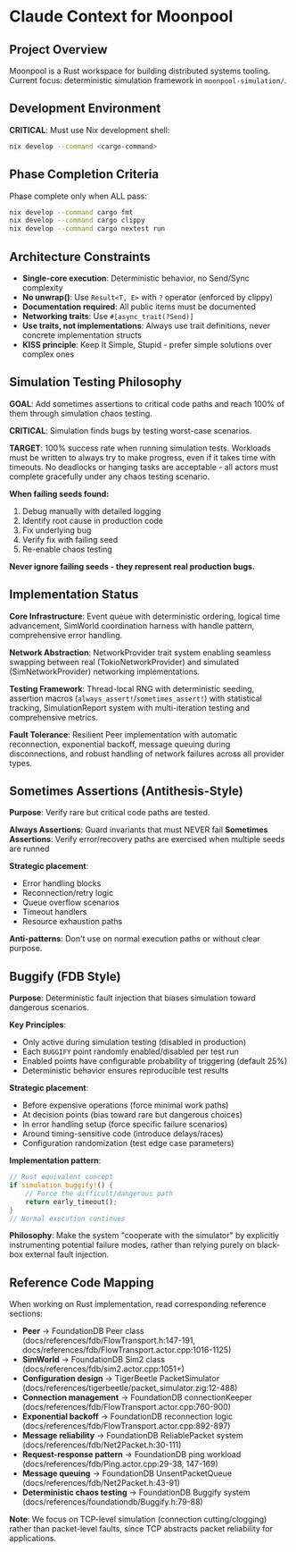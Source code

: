 # Claude Context for Moonpool

## Project Overview
Moonpool is a Rust workspace for building distributed systems tooling. Current focus: deterministic simulation framework in `moonpool-simulation/`.

## Development Environment
**CRITICAL**: Must use Nix development shell:
```bash
nix develop --command <cargo-command>
```

## Phase Completion Criteria
Phase complete only when ALL pass:
```bash
nix develop --command cargo fmt
nix develop --command cargo clippy  
nix develop --command cargo nextest run
```

## Architecture Constraints
- **Single-core execution**: Deterministic behavior, no Send/Sync complexity
- **No unwrap()**: Use `Result<T, E>` with `?` operator (enforced by clippy)
- **Documentation required**: All public items must be documented
- **Networking traits**: Use `#[async_trait(?Send)]`
- **Use traits, not implementations**: Always use trait definitions, never concrete implementation structs
- **KISS principle**: Keep It Simple, Stupid - prefer simple solutions over complex ones

## Simulation Testing Philosophy
**GOAL**: Add sometimes assertions to critical code paths and reach 100% of them through simulation chaos testing.

**CRITICAL**: Simulation finds bugs by testing worst-case scenarios.

**TARGET**: 100% success rate when running simulation tests. Workloads must be written to always try to make progress, even if it takes time with timeouts. No deadlocks or hanging tasks are acceptable - all actors must complete gracefully under any chaos testing scenario.

**When failing seeds found:**
1. Debug manually with detailed logging
2. Identify root cause in production code
3. Fix underlying bug
4. Verify fix with failing seed
5. Re-enable chaos testing

**Never ignore failing seeds - they represent real production bugs.**

## Implementation Status

**Core Infrastructure**: Event queue with deterministic ordering, logical time advancement, SimWorld coordination harness with handle pattern, comprehensive error handling.

**Network Abstraction**: NetworkProvider trait system enabling seamless swapping between real (TokioNetworkProvider) and simulated (SimNetworkProvider) networking implementations.

**Testing Framework**: Thread-local RNG with deterministic seeding, assertion macros (`always_assert!`/`sometimes_assert!`) with statistical tracking, SimulationReport system with multi-iteration testing and comprehensive metrics.

**Fault Tolerance**: Resilient Peer implementation with automatic reconnection, exponential backoff, message queuing during disconnections, and robust handling of network failures across all provider types.

## Sometimes Assertions (Antithesis-Style)
**Purpose**: Verify rare but critical code paths are tested.

**Always Assertions**: Guard invariants that must NEVER fail
**Sometimes Assertions**: Verify error/recovery paths are exercised when multiple seeds are runned

**Strategic placement**:
- Error handling blocks
- Reconnection/retry logic  
- Queue overflow scenarios
- Timeout handlers
- Resource exhaustion paths

**Anti-patterns**: Don't use on normal execution paths or without clear purpose.

## Buggify (FDB Style)
**Purpose**: Deterministic fault injection that biases simulation toward dangerous scenarios.

**Key Principles**:
- Only active during simulation testing (disabled in production)
- Each `BUGGIFY` point randomly enabled/disabled per test run
- Enabled points have configurable probability of triggering (default 25%)
- Deterministic behavior ensures reproducible test results

**Strategic placement**:
- Before expensive operations (force minimal work paths)
- At decision points (bias toward rare but dangerous choices)
- In error handling setup (force specific failure scenarios)
- Around timing-sensitive code (introduce delays/races)
- Configuration randomization (test edge case parameters)

**Implementation pattern**:
```rust
// Rust equivalent concept
if simulation_buggify!() {
    // Force the difficult/dangerous path
    return early_timeout();
}
// Normal execution continues
```

**Philosophy**: Make the system "cooperate with the simulator" by explicitly instrumenting potential failure modes, rather than relying purely on black-box external fault injection.

## Reference Code Mapping

When working on Rust implementation, read corresponding reference sections:

- **Peer** → FoundationDB Peer class (docs/references/fdb/FlowTransport.h:147-191, docs/references/fdb/FlowTransport.actor.cpp:1016-1125)
- **SimWorld** → FoundationDB Sim2 class (docs/references/fdb/sim2.actor.cpp:1051+)  
- **Configuration design** → TigerBeetle PacketSimulator (docs/references/tigerbeetle/packet_simulator.zig:12-488)
- **Connection management** → FoundationDB connectionKeeper (docs/references/fdb/FlowTransport.actor.cpp:760-900)
- **Exponential backoff** → FoundationDB reconnection logic (docs/references/fdb/FlowTransport.actor.cpp:892-897)
- **Message reliability** → FoundationDB ReliablePacket system (docs/references/fdb/Net2Packet.h:30-111)
- **Request-response pattern** → FoundationDB ping workload (docs/references/fdb/Ping.actor.cpp:29-38, 147-169)
- **Message queuing** → FoundationDB UnsentPacketQueue (docs/references/fdb/Net2Packet.h:43-91)
- **Deterministic chaos testing** → FoundationDB Buggify system (docs/references/foundationdb/Buggify.h:79-88)

**Note**: We focus on TCP-level simulation (connection cutting/clogging) rather than packet-level faults, since TCP abstracts packet reliability for applications.